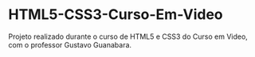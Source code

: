 # HTML5-CSS3-Curso-Em-Video
 Projeto realizado durante o curso de HTML5 e CSS3 do Curso em Video, com o professor Gustavo Guanabara.
